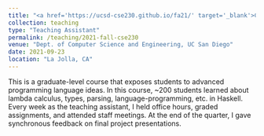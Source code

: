 ```yaml
---
title: "<a href='https://ucsd-cse230.github.io/fa21/' target='_blank'>CSE 230: Graduate Programming Languages</a>"
collection: teaching
type: "Teaching Assistant"
permalink: /teaching/2021-fall-cse230
venue: "Dept. of Computer Science and Engineering, UC San Diego"
date: 2021-09-23
location: "La Jolla, CA"
---
```


This is a graduate-level course that exposes students to advanced programming language ideas. In this course, ~200 students learned about lambda calculus, types, parsing, language-programming, etc. in Haskell. Every week as the teaching assistant, I held office hours, graded assignments, and attended staff meetings. At the end of the quarter, I gave synchronous feedback on final project presentations.

